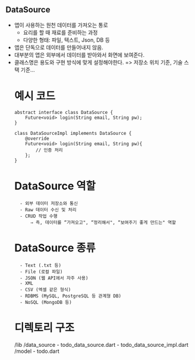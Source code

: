 ## DataSource
- 앱이 사용하는 원천 데이터를 가져오는 통로
    - 요리를 할 때 재료를 준비하는 과정
    - 다양한 형태: 파일, 텍스트, Json, DB 등
- 앱은 단독으로 데이터를 만들어내지 않음.
- 대부분의 앱은 외부에서 데이터를 받아와서 화면에 보여준다.
- 클래스명은 용도와 구현 방식에 맞게 설정해야한다.
    => 저장소 위치 기준, 기술 스택 기준...
    # 예시 코드
    ```
    abstract interface class DataSource {
        Future<void> login(String email, String pw);
    }

    class DataSourceImpl implements DataSource {
        @override
        Future<void> login(String email, String pw){
            // 인증 처리
        };
    }
    ```
    # DataSource 역할
        - 외부 데이터 저장소와 통신
        - Raw 데이터 수신 및 처리
        - CRUD 작업 수행
            ⇒ 즉, 데이터를 “가져오고", “정리해서", “보여주기 좋게 만드는" 역할
    # DataSource 종류
        - Text (.txt 등)
        - File (로컬 파일)
        - JSON (웹 API에서 자주 사용)
        - XML
        - CSV (엑셀 같은 형식)
        - RDBMS (MySQL, PostgreSQL 등 관계형 DB)
        - NoSQL (MongoDB 등)
    # 디렉토리 구조
    /lib
        /data_source
            - todo_data_source.dart
            - todo_data_source_impl.dart
        /model
            - todo.dart